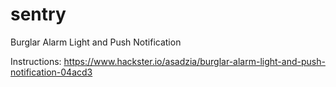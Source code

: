 # sentry
Burglar Alarm Light and Push Notification

Instructions: https://www.hackster.io/asadzia/burglar-alarm-light-and-push-notification-04acd3
